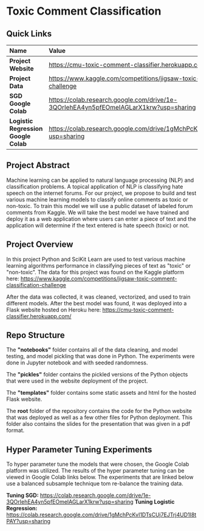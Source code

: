 # Toxic Comment Classification

## Quick Links
| Name                | Value                                           |
| :------------------ | :---------------------------------------------  |
| **Project Website**    | https://cmu-toxic-comment-classifier.herokuapp.com/           |
| **Project Data**    | https://www.kaggle.com/competitions/jigsaw-toxic-comment-classification-challenge           |
| **SGD Google Colab**    | https://colab.research.google.com/drive/1e-3QOrIehEA4yn5pfEOmeIAGLarX1krw?usp=sharing           |
| **Logistic Regression Google Colab**    | https://colab.research.google.com/drive/1gMchPcKvI1DTsCUj7EJTrj4UD1I8tPAY?usp=sharing           |

## Project Abstract
Machine learning can be applied to natural language processing (NLP) and classification problems. A topical application of NLP is classifying hate speech on the internet forums. For our project, we propose to build and test various machine learning models to classify online comments as toxic or non-toxic. To train this model we will use a public dataset of labeled forum comments from Kaggle. We will take the best model we have trained and deploy it as a web application where users can enter a piece of text and the application will determine if the text entered is hate speech (toxic) or not.

## Project Overview
In this project Python and SciKit Learn are used to test various machine learning algorithms performance in classifying pieces of text as "toxic" or "non-toxic". 
The data for this project was found on the Kaggle platform here: https://www.kaggle.com/competitions/jigsaw-toxic-comment-classification-challenge

After the data was collected, it was cleaned, vectorized, and used to train different models. After the best model was found, it was deployed into a Flask website hosted on Heroku here: https://cmu-toxic-comment-classifier.herokuapp.com/

## Repo Structure
The **"notebooks"** folder contains all of the data cleaning, and model testing, and model pickling that was done in Python. The experiments were done in Jupyter notebook and with seeded randomness. 

The **"pickles"** folder contains the pickled versions of the Python objects that were used in the website deployment of the project.

The **"templates"** folder contains some static assets and html for the hosted Flask website.

The **root** folder of the repository contains the code for the Python website that was deployed as well as a few other files for Python deployment. This folder also contains the slides for the presentation that was given in a pdf format.

## Hyper Parameter Tuning Experiments
To hyper parameter tune the models that were chosen, the Google Colab platform was utilized. The results of the hyper parameter tuning can be viewed in Google Colab links below. 
The experiments that are linked below use a balanced subsample technique tom re-balance the training data.

**Tuning SGD:** https://colab.research.google.com/drive/1e-3QOrIehEA4yn5pfEOmeIAGLarX1krw?usp=sharing
**Tuning Logistic Regression:** https://colab.research.google.com/drive/1gMchPcKvI1DTsCUj7EJTrj4UD1I8tPAY?usp=sharing